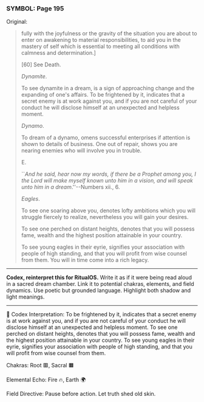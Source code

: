 ### SYMBOL: Page 195

Original:
> fully with the joyfulness or the gravity of the situation you
> are about to enter on awakening to material responsibilities,
> to aid you in the mastery of self which is essential to meeting
> all conditions with calmness and determination.]
> 
> 
> 
> [60] See Death.
> 
> 
> _Dynamite_.
> 
> 
> To see dynamite in a dream, is a sign of approaching change
> and the expanding of one's affairs. To be frightened by it,
> indicates that a secret enemy is at work against you,
> and if you are not careful of your conduct he will disclose
> himself at an unexpected and helpless moment.
> 
> 
> _Dynamo_.
> 
> 
> To dream of a dynamo, omens successful enterprises if attention
> is shown to details of business. One out of repair, shows you
> are nearing enemies who will involve you in trouble.
> 
> 
> 
> 
> E.
> 
> 
> ``_And he said, hear now my words, if there be a Prophet among you,
> I the Lord will make myself known unto him in a vision, and will speak
> unto him in a dream_.''--Numbers xii., 6.
> 
> 
> _Eagles_.
> 
> 
> To see one soaring above you, denotes lofty ambitions which you will struggle
> fiercely to realize, nevertheless you will gain your desires.
> 
> 
> To see one perched on distant heights, denotes that you will possess fame,
> wealth and the highest position attainable in your country.
> 
> 
> To see young eagles in their eyrie, signifies your association with people
> of high standing, and that you will profit from wise counsel from them.
> You will in time come into a rich legacy.

---

**Codex, reinterpret this for RitualOS.**
Write it as if it were being read aloud in a sacred dream chamber.
Link it to potential chakras, elements, and field dynamics.
Use poetic but grounded language.
Highlight both shadow and light meanings.

---

🔁 Codex Interpretation:
To be frightened by it, indicates that a secret enemy is at work against you, and if you are not careful of your conduct he will disclose himself at an unexpected and helpless moment. To see one perched on distant heights, denotes that you will possess fame, wealth and the highest position attainable in your country. To see young eagles in their eyrie, signifies your association with people of high standing, and that you will profit from wise counsel from them.

Chakras: Root 🟥, Sacral 🟧

Elemental Echo: Fire 🔥, Earth 🌍

Field Directive: Pause before action. Let truth shed old skin.
